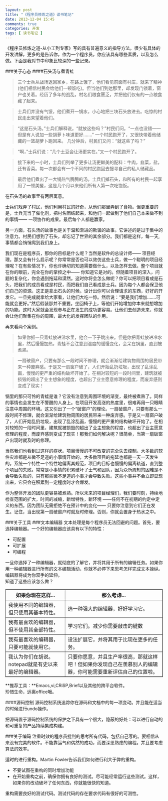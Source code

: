 ```yaml
---
layout: post
title: "《程序员修炼之道》读书笔记"
date: 2013-12-04 15:45
comments: true
categories: 开发
tags: [ 读书笔记 ]
---
```

《程序员修炼之道-从小工到专家》写的具有普遍意义的指导方法。很少有具体的开发讲解，更多的是告诉你，作为一个程序员，你应该具有哪些素质，以及怎么做。下面是我对书中印象比较深的一些记录。

###关于心态
####石头汤与煮青蛙
>三个士兵从战场返回家乡，在路上饿了，他们看见前面有村庄，就来了精神(他们相信村民会给他们一顿饭吃)。但当他们到达那里，却发现门锁着，窗户也关着。经历了多年的战乱，村名们粮食匮乏，并把他们仅有的一点粮食藏了起来。  
 
>士兵们并没有气馁，他们煮开一锅水，小心地把三块石头放进去。吃惊的村民走出来望着他们。   
     
>“这是石头汤。”士兵们解释说。“就放这些吗？”村民们问。“一点也没错——但是有人说加一些胡萝卜味道更好.......” 一个村民跑开了，又很快带着他储藏的一篮胡萝卜跑回来。
>几分钟后，村民们又问：“就这些了吗？”    

>“啊，”士兵们说：“几个土豆会让汤更实在。”又一个村民跑开了。    

>接下来的一小时，士兵们列举了更多让汤更鲜美的配料：牛肉，韭菜，盐，还有香菜。每一次都会有一个不同的村民跑回去搜寻自己的私人储藏品。    

>最后他们煮出了一大锅热气腾腾的汤。士兵们掉石头，和所有的村民一起享用了一顿美餐，这是几个月以来他们所有人第一次吃饱饭。   

<!--more-->
在石头汤的故事里有两层寓意。  

士兵们戏弄了村民，他们利用村民的好奇，从他们那里弄到了食物。但更重要的是，士兵充当了催化剂，把村名团结起来，和他们一起做到了他们自己本来做不到的事情—— 一项协作的成果。最后每个人都是赢家。

另一方面，石头汤的故事也是关于温和渐进的欺骗的故事。它讲述的是过于集中的注意力。村民们想到了石头，却忘记了世界的其余部分。我们都是这样，每一天,事情都会悄悄爬到我们身上。   

我们现在是程序员，那你的目标是什么呢？当然是软件的总设计师—— 项目经理。那又会有什么启示呢？你常常是否也可以效仿这些士兵，做一个聪明的项目经理呢？在有些情况下，你也许确切的知道需要做什么，以及怎样去做。整个项目就在你的眼前，完全在你的掌控之中—— 你知道它是对的。但随着项目的深入，问题的复杂化，你会遇到拖延和漠然。这时你将会怎么做呢？你可以把项目看成是石头，把我们的成员看成是村民，而把我们自己看成是士兵。因为每个人都会保卫他们自己的资源。这正是拿出石头的时候。设计出你可以合理请求的东西，好好的开发它。一旦完成就拿给大家看，让他们大吃一惊。然后说：“要是我们增加…….可能就会更好。”然后假装那并不重要。坐回椅子上，等他们开始增加你本来就想增加的功能。这时大家就会发现参与正在发生的成功更容易。让他们去创造未来，你就会让他们聚集在你的周围，最大化的发挥团队的作用。    

再来看两个案例。   

>如果你抓一只青蛙放进沸水里，他会一下子跳出来。但是你把青蛙放进冷水里，然后慢慢加热，青蛙不会注意到温度的缓慢变化，会呆在锅里，直到被煮熟。    

>一扇破窗户，只要有那么一段时间不修理，就会渐渐给建筑物周围的居民带来一种废弃感。于是又一扇窗户破了，人们开始乱扔垃圾，出现了乱涂乱画，慢慢的更严重的结构破坏开始了。在相对较短的一段时间里，建筑就被损毁的超出了业主想象的程度，也超出了业主愿意修理的程度，而废弃感则变成了现实！   

锅里的那只可怜的青蛙是谁？它没有注意到周围环境的渐变，最终被煮熟了。同样的事情也会发生在不警醒的人身上。在项目开发高涨的热度里，很难再用一只眼睛注意中周围的环境。这又引出了一个“破窗户”的理论。一扇破窗户，只要有那么一段时间不修理，就会渐渐给建筑物周围的居民带来一种废弃感。于是又一扇窗户破了，人们开始乱扔垃圾，出现了乱涂乱画，慢慢的更严重的结构破坏开始了。在相对较短的一段时间里，建筑就被损毁的超出了业主想象的程度，也超出了业主愿意修理的程度，而废弃感则变成了现实！那我们如何解决呢？很简单，当第一扇破窗户出现时就及时的修理。     

当然我们也看到过这样的症状。项目慢慢的不可改变的完全失去控制。大多数的软件灾难都是从微不足道的小事情开始的，大多数项目的拖延也都是一天一天发生的。系统一个特性一个特性地偏离其规范，项目的目标也慢慢的偏离轨道，直到整个项目的失败。常常是小事情的积累破坏了士气和团队，因为众所周知的困难是不会导致失败的，只有那些微不足道的小事才会导致失败。这些小事并不会立即显现出来，它只会在积累到一定程度时才会爆发。   

作为整体开发的团队更容易被煮熟。所以未来的项目经理们，我们要时刻，持续地检查范围的扩大，时间的减缩，新增特性，新环境 ——任何不在初期的约定中定义的东西。因为团队无需拒绝不在预计中的变化—— 只要你注意到它们正在发生。记住，当出现第一扇破窗户时就及时修理。否则，你就会置身于热水之中。   

###关于工具
###文本编辑器
文本处理是每个程序员无法回避的问题。首先，要选择编辑器。一个好的编辑器应该具有以下的特性：

- 可配置
- 可扩展
- 可编程   

一旦你选择了一种编辑器，就彻底的了解它，并将其用于所有的编辑任务。如果你用一种编辑器进行所有的文本编辑活动，你就不必停下来思考怎样完成文本操纵。编辑器将成为你双手的延伸。   
知道了这些应该怎么做？   
<table border="1px">
<tr>
<th>如果你现在这样...</th><th>那么考虑...</th>
</tr>
<tr>
<td>我使用不同的编辑器，但只使用其基本特性。</td><td>选一种强大的编辑器，好好学习它。</td>
</tr>
<tr>
<td>我有最喜欢的编辑器，但不使用其全部特性。</td><td>学习它们。减少你需要敲击的键数</td>
</tr>
<tr>
<td>我有最喜欢的编辑器，只要可能就使用它。</td><td>设法扩展它，并将其用于比现在更多的任务。</td>
</tr>
<tr>
<td>我认为你们在胡说。notepad就是有史以来最好的编辑器。</td><td>只要你愿意，并且生产率很高，那就这样吧！但如果你发现自己在羡慕别人的编辑器，你可能需要重新评估自己的位置啦。</td>
</tr>
</table>

**推荐工具：**Emacs,vi,CRiSP,Brief以及其他的跨平台软件。    
珍惜生命，远离office哦。

####源码控制
源码控制系统追踪你在源码和文档中的每一项变动。并且能在适当的时候进行undo操作。

把源码置于源码控制系统的保护之下具有一个很大，隐蔽的好处：可以进行自动的和可重复的产品持续集成构建。   

###关于编码
注重时效的程序员批判的思考所有代码，包括自己写的。要相信从来没有完美的软件。不能靠运气和偶然的成功，而要深思熟虑的编程。并且要考虑算法的效率。

适时的进行重构。Martin Fowler告诉我们如何进行利大于弊的重构。   

- 不要试图在重构的同时增加功能
- 在开始重构之前，确保你拥有良好的测试。尽可能经常运行这些测试。这样，如果你的改动破坏了任何东西，你就能很快的知道。

重构需要良好的测试代码。测试代码的存在要求代码有很好的可测性。